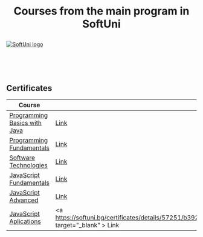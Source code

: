 # <p align="center"> Courses from the main program in SoftUni <p>

<a href="https://softuni.bg/trainings/courses" rel="Courses" target="_blank" >  ![SoftUni logo][logo] <a/>

[logo]: http://innovationstarterbox.bg/wp-content/uploads/2016/05/Softuni_logo_trasparent.png "SoftUni Logo"

<br/>
<br/>
<br/>

<h2> Certificates </h2>

|**Course**||
|---|---|
|<a href="https://softuni.bg/trainings/1772/programming-basics-with-java-october-2017" target="_blank" > Programming Basics with Java</a>   | <a href="https://softuni.bg/certificates/details/50222/8bd006f6" target="_blank" > Link</a> |
|<a href="https://softuni.bg/trainings/1786/programming-fundamentals-january-2018" target="_blank" > Programming Fundamentals  </a>| <a href="https://softuni.bg/certificates/details/51867/a3538ed8" target="_blank" > Link</a> |
|<a href="https://softuni.bg/trainings/1787/software-technologies-march-2018" target="_blank" > Software Technologies  </a> | <a href="https://softuni.bg/certificates/details/54186/f2bcd1ea" target="_blank" > Link</a> |
|<a href="https://softuni.bg/trainings/1968/js-fundamentals-may-2018" target="_blank" > JavaScript Fundamentals  </a> | <a href="https://softuni.bg/certificates/details/55003/049bb9ff" target="_blank" > Link</a> |
|<a href="https://softuni.bg/trainings/1969/js-advanced-june-2018" target="_blank" > JavaScript Advanced  </a> | <a href="https://softuni.bg/certificates/details/56100/81cbc158" target="_blank" > Link</a> |
|<a href="https://softuni.bg/trainings/1970/js-applications-july-2018" target="_blank" > JavaScript Aplications  </a> | <a https://softuni.bg/certificates/details/57251/b3927969" target="_blank" > Link</a> |
